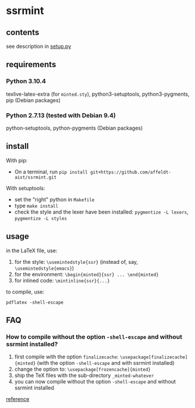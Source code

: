 ssrmint
====

## contents

see description in [setup.py](setup.py)

## requirements

### Python 3.10.4

texlive-latex-extra (for `minted.sty`), python3-setuptools, python3-pygments, pip (Debian packages)

### Python 2.7.13 (tested with Debian 9.4)

python-setuptools, python-pygments (Debian packages)

## install

With pip:

- On a terminal, run `pip install git+https://github.com/affeldt-aist/ssrmint.git`

With setuptools:
* set the "right" python in `Makefile` 
* type `make install`
* check the style and the lexer have been installed: `pygmentize -L lexers`, `pygmentize -L styles`

## usage

in the LaTeX file, use:

1. for the style: `\usemintedstyle{ssr}` (instead of, say, `\usemintedstyle{emacs}`)
2. for the environment: `\begin{minted}{ssr} ... \end{minted}`
3. for inlined code: `\mintinline{ssr}{...}`

to compile, use:

`pdflatex -shell-escape`

## FAQ

### How to compile without the option `-shell-escape` and without ssrmint installed?

1. first compile with the option `finalizecache`:
   `\usepackage[finalizecache]{minted}`
   (with the option `-shell-escape` and with ssrmint installed)
2. change the option to:
   `\usepackage[frozencache]{minted}`
3. ship the TeX files with the sub-directory `_minted-whatever`
4. you can now compile without the option `-shell-escape` and without ssrmint installed

[reference](https://github.com/gpoore/minted/issues/113#issuecomment-223451550)

